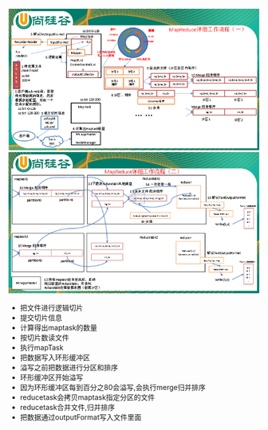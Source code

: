 
![](./img/image01.png)<br/>
![](./img/image02.png)

* 把文件进行逻辑切片
* 提交切片信息
* 计算得出maptask的数量
* 按切片数读文件
* 执行mapTask
* 把数据写入环形缓冲区
* 溢写之前把数据进行分区和排序
* 环形缓冲区开始溢写
* 因为环形缓冲区每到百分之80会溢写,会执行merge归并排序
* reducetask会拷贝maptask指定分区的文件
* reducetask合并文件,归并排序
* 把数据通过outputFormat写入文件里面
